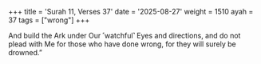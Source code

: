 +++
title = 'Surah 11, Verses 37'
date = '2025-08-27'
weight = 1510
ayah = 37
tags = ["wrong"]
+++

And build the Ark under Our ˹watchful˺ Eyes and directions, and do not plead with Me for those who have done wrong, for they will surely be drowned.”